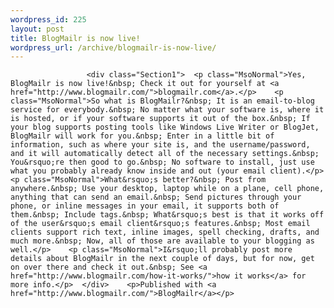 ```yaml
--- 
wordpress_id: 225
layout: post
title: BlogMailr is now live!
wordpress_url: /archive/blogmailr-is-now-live/
---
```


                     <div class="Section1">  <p class="MsoNormal">Yes, BlogMailr is now live!&nbsp; Check it out for yourself at <a href="http://www.blogmailr.com/">blogmailr.com</a>.</p>    <p class="MsoNormal">So what is BlogMailr?&nbsp; It is an email-to-blog service for everybody.&nbsp; No matter what your software is, where it is hosted, or if your software supports it out of the box.&nbsp; If your blog supports posting tools like Windows Live Writer or BlogJet, BlogMailr will work for you.&nbsp; Enter in a little bit of information, such as where your site is, and the username/password, and it will automatically detect all of the necessary settings.&nbsp; You&rsquo;re then good to go.&nbsp; No software to install, just use what you probably already know inside and out (your email client).</p>    <p class="MsoNormal">What&rsquo;s better?&nbsp; Post from anywhere.&nbsp; Use your desktop, laptop while on a plane, cell phone, anything that can send an email.&nbsp; Send pictures through your phone, or inline messages in your email, it supports both of them.&nbsp; Include tags.&nbsp; What&rsquo;s best is that it works off of the user&rsquo;s email client&rsquo;s features.&nbsp; Most email clients support rich text, inline images, spell checking, drafts, and much more.&nbsp; Now, all of those are available to your blogging as well.</p>    <p class="MsoNormal">I&rsquo;ll probably post more details about BlogMailr in the next couple of days, but for now, get on over there and check it out.&nbsp; See <a href="http://www.blogmailr.com/how-it-works/">how it works</a> for more info.</p>  </div>    <p>Published with <a href="http://www.blogmailr.com/">BlogMailr</a></p>
         
